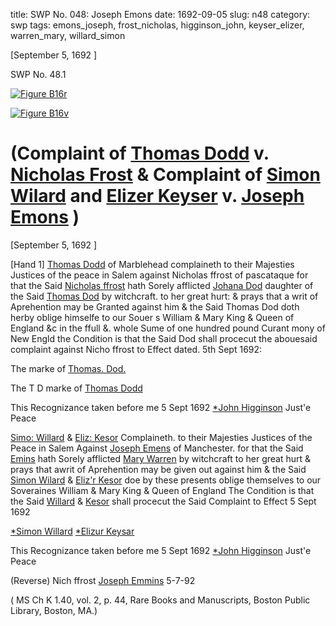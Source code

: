 title: SWP No. 048: Joseph Emons
date: 1692-09-05
slug: n48
category: swp
tags: emons_joseph, frost_nicholas, higginson_john, keyser_elizer, warren_mary, willard_simon




[September 5, 1692 ]

<div markdown class="doc" id="n48.1">

<div class="doc_id">SWP No. 48.1</div>


<span markdown class="figure">[![Figure B16r](archives/BPL/gifs/B16A.gif)](archives/BPL/LARGE/B16A.jpg)</span>

<span markdown class="figure">[![Figure B16v](archives/BPL/gifs/B16B.gif)](archives/BPL/LARGE/B16B.jpg)</span>

# (Complaint of [Thomas Dodd](tag/dodd_thomas.html) v. [Nicholas Frost](/tag/frost_nicholas.html) & Complaint of [Simon Wilard](/tag/willard_simon.html) and [Elizer Keyser](/tag/keyser_Elizer.html) v. [Joseph Emons](/tag/emons_joseph.html) )

[September 5, 1692 ]

[Hand 1] [Thomas Dodd](tag/dodd_thomas.html) of Marblehead complaineth to their Majesties Justices of the peace
in Salem against Nicholas ffrost of pascataque for that the Said [Nicholas ffrost](/tag/frost_nicholas.html) hath Sorely afflicted [Johana Dod](/tag/dodd_johanna.html) daughter of the Said [Thomas Dod](/tag/dodd_thomas.html) by witchcraft. to her great hurt: & prays that a writ of Aprehention may be Granted against him & the Said Thomas Dod doth herby oblige himselfe to our Souer s William & Mary King & Queen of England &c in the
ffull &. whole Sume of one hundred pound Curant mony of New Engld the Condition is
that the Said Dod shall procecut the abouesaid complaint against Nicho ffrost to Effect
dated. 5th Sept 1692:

The marke
of
[Thomas. Dod.](/tag/dodd_thomas.html)

 The  T D  marke 
      of
 [Thomas Dodd](tag/dodd_thomas.html)
              
   This Recognizance taken before me
   5 Sept 1692                  [*John Higginson](/tag/higginson_john.html) Just'e Peace 



[Simo: Willard](/tag/willard_simon.html) & [Eliz: Kesor](/tag/keyser_elizer.html) Complaineth. to their Majesties Justices of the Peace in Salem Against [Joseph Emens](/tag/emons_joseph.html) of Manchester. for that  the Said [Emins](/tag/emons_joseph.html) hath Sorely afflicted [Mary Warren](/tag/warren_mary.html) by witchcraft to her great hurt & prays that awrit of Aprehention may be given out against him & the Said [Simon Wilard](/tag/willard_simon.html) & [Eliz'r Kesor](/tag/keyser_elizer.html) doe by these presents oblige themselves to our Soveraines William & Mary King & Queen of England The Condition is that the Said [Willard](/tag/willard_simon.html) & [Kesor](/tag/keyser_elizer.html) shall procecut the Said Complaint to Effect
5 Sept 1692   

[*Simon Willard](/tag/willard_simon.html)
                                                  [*Elizur Keysar](/tag/keyser_elizer.html)
                                                  
This Recognizance taken before me
   5 Sept 1692  [*John Higginson](/tag/higginson_john.html) Just'e Peace 
              
   (Reverse) Nich ffrost
   [Joseph Emmins](/tag/emons_joseph.html)
   5-7-92

( MS Ch K 1.40, vol. 2, p. 44, Rare Books and Manuscripts, Boston Public Library, Boston, MA.)

</div>
